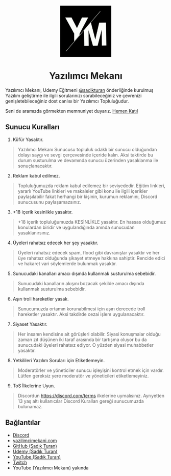 <p align="center">
<a href="https://discord.gg/yazilimcimekani"> <img  width="160px" src="./assets/ym_logo.png" alt="Yazılımcı Mekanı Logo"></img></a>
</p>

<h1 align="center">Yazılımcı Mekanı</h1>

Yazılımcı Mekanı, Udemy Eğitmeni [@sadikturan](https://github.com/sadikturan) önderliğinde kurulmuş Yazılım geliştirme ile ilgili sorularınızı sorabileceğiniz ve çevrenizi genişletebileceğiniz dost canlısı bir Yazılımcı Topluluğudur.

Seni de aramızda görmekten memnuniyet duyarız.
[Hemen Katıl](https://discord.gg/yazilimcimekani)

## Sunucu Kuralları

1. Küfür Yasaktır.

> Yazılımcı Mekanı Sunucusu topluluk odaklı bir sunucu olduğundan dolayı saygı ve sevgi çerçevesinde içeride kalın. Aksi taktirde bu durum susturulma ve devamında sunucu üzerinden yasaklanma ile sonuçlanacaktır.

2. Reklam kabul edilmez.

> Topluluğumuzda reklam kabul edilemez bir seviyededir. Eğitim linkleri, yararlı YouTube linkleri ve makaleler gibi konu ile ilgili içerikler paylaşılabilir fakat herhangi bir kişinin, kurumun reklamını, Discord sunucusunu paylaşamazsınız.

3. +18 içerik kesinlikle yasaktır.

> +18 içerik topluluğumuzda KESİNLİKLE yasaktır. En hassas olduğumuz konulardan biridir ve uygulandığında anında sunucudan yasaklanırsınız.

4. Üyeleri rahatsız edecek her şey yasaktır.

> Üyeleri rahatsız edecek spam, flood gibi davranışlar yasaktır ve her üye rahatsız olduğunda şikayet etmeye hakkına sahiptir. Rencide edici ve hakaret vari söylemlerde bulunmak yasaktır.

5. Sunucudaki kanalları amacı dışında kullanmak susturulma sebebidir.

> Sunucudaki kanalların akışını bozacak şekilde amacı dışında kullanmak susturulma sebebidir.

6. Aşırı troll hareketler yasak.

> Sunucumuzda ortamın korunabilmesi için aşırı derecede troll hareketler yasaktır. Aksi takdirde cezai işlem uygulanacaktır.

7. Siyaset Yasaktır.

> Her insanın kendisine ait görüşleri olabilir. Siyasi konuşmalar olduğu zaman zıt düşünen iki taraf arasında bir tartışma oluyor bu da sunucudaki üyeleri rahatsız ediyor. O yüzden siyasi muhabbetler yasaktır.

8. Yetkilileri Yazılım Soruları için Etiketlemeyin.

> Moderatörler ve yöneticiler sunucu işleyişini kontrol etmek için vardır. Lütfen gereksiz yere moderatör ve yöneticileri etiketlemeyiniz.

9. ToS İlkelerine Uyun.

> Discordun https://discord.com/terms ilkelerine uymalısınız. Ayrıyetten 13 yaş altı kullanıcılar Discord Kuralları gereği sunucumuzda bulunamaz.

## Bağlantılar

- [Discord](https://discord.gg/yazilimcimekani)
- [yazilimcimekani.com](https://yazilimcimekani.com)
- [GitHub (Sadık Turan)](https://github.com/sadikturan)
- [Udemy (Sadık Turan)](https://udemy.com/user/sadikturan)
- [YouTube (Sadık Turan)](https://www.youtube.com/channel/UCSSAUgEJcooorKS9Ty4uoPA)
- [Twitch](https://twitch.tv/yazilimcimekani)
- YouTube (Yazılımcı Mekanı) yakında